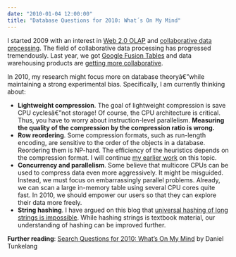 ```yaml
---
date: "2010-01-04 12:00:00"
title: "Database Questions for 2010: What´s On My Mind"
---
```




I started 2009 with an interest in [Web  2.0 OLAP](http://arxiv.org/abs/0905.2657) and [collaborative data processing](http://arxiv.org/abs/0906.0910). The field of collaborative data processing has progressed tremendously. Last year, we got [Google Fusion Tables](https://support.google.com/fusiontables/answer/2571232) and data warehousing products are [getting more collaborative](http://www.dbms2.com/2009/12/27/introduction-to-gooddata/).

In 2010, my research might focus more on database theoryâ€”while maintaining a strong experimental bias. Specifically, I am currently thinking about:

- __Lightweight compression__. The goal of lightweight compression is save CPU cyclesâ€”not storage! Of course, the CPU architecture is critical. Thus, you have to worry about instruction-level parallelism. __Measuring the quality of the compression by the compression ratio is wrong.__
- __Row reordering__. Some compression formats, such as run-length encoding, are sensitive to the order of the objects in a database. Reordering them is NP-hard. The efficiency of the heuristics depends on the compression format. I will continue [my earlier work](http://arxiv.org/abs/0901.3751) on this topic.
- __Concurrency and parallelism__. Some believe that multicore CPUs can be used to compress data even more aggressively. It might be misguided. Instead, we must focus on embarrassingly parallel problems. Already, we can scan a large in-memory table using several CPU cores quite fast. In 2010, we should empower our users so that they can explore their data more freely.
- __String hashing__. I have argued on this blog that [universal hashing of long strings is impossible](/lemire/blog/2009/10/02/sensible-hashing-of-variable-length-strings-is-impossible/). While hashing strings is textbook material, our understanding of hashing can be improved further.


__Further reading__: [Search Questions for 2010: What&rsquo;s On My Mind](http://thenoisychannel.com/2010/01/03/search-questions-for-2010-whats-on-my-mind) by Daniel Tunkelang

